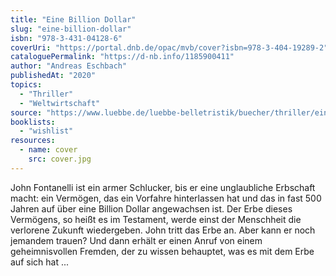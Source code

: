 ```yaml
---
title: "Eine Billion Dollar"
slug: "eine-billion-dollar"
isbn: "978-3-431-04128-6"
coverUri: "https://portal.dnb.de/opac/mvb/cover?isbn=978-3-404-19289-2"
cataloguePermalink: "https://d-nb.info/1185900411"
author: "Andreas Eschbach"
publishedAt: "2020"
topics:
  - "Thriller"
  - "Weltwirtschaft"
source: "https://www.luebbe.de/luebbe-belletristik/buecher/thriller/eine-billion-dollar/id_10217806"
booklists:
  - "wishlist"
resources:
  - name: cover
    src: cover.jpg
---
```

John Fontanelli ist ein armer Schlucker, bis er eine unglaubliche Erbschaft 
macht: ein Vermögen, das ein Vorfahre hinterlassen hat und das in fast 500 
Jahren auf über eine Billion Dollar angewachsen ist. Der Erbe dieses 
Vermögens, so heißt es im Testament, werde einst der Menschheit die verlorene 
Zukunft wiedergeben. John tritt das Erbe an. Aber kann er noch jemandem 
trauen? Und dann erhält er einen Anruf von einem geheimnisvollen Fremden, der 
zu wissen behauptet, was es mit dem Erbe auf sich hat ...